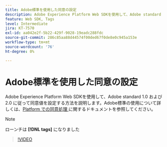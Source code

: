 ```yaml
---
title: Adobe標準を使用した同意の設定
description: Adobe Experience Platform Web SDKを使用して、Adobe standard 1.0 および 2.0 に従って同意値を設定する方法を説明します。
feature: Web SDK, Tags
level: Intermediate
jira: KT-7570
exl-id: aa042e2f-5b22-429f-9028-19eadc288fdc
source-git-commit: 286c85aa88d44574f00ded67f0de8e0c945a153e
workflow-type: tm+mt
source-wordcount: '76'
ht-degree: 0%

---
```


# Adobe標準を使用した同意の設定

Adobe Experience Platform Web SDKを使用して、Adobe standard 1.0 および 2.0 に従って同意値を設定する方法を説明します。Adobe標準の使用について詳しくは、[Platform での同意処理 ](https://experienceleague.adobe.com/docs/experience-platform/landing/governance-privacy-security/consent/iab/overview.html?lang=ja) に関するドキュメントを参照してください。

>[!NOTE]
>
> ローンチは **[!DNL tags]** になりました

>[!VIDEO](https://video.tv.adobe.com/v/332694/?learn=on&enablevpops)
